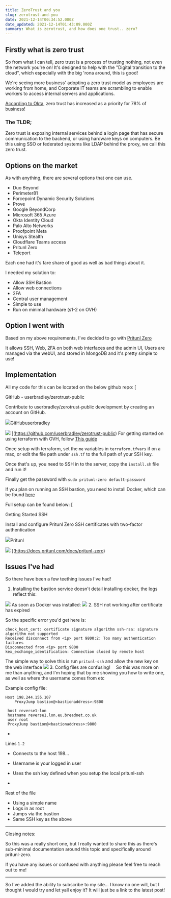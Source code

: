 ```yaml
---
title: ZeroTrust and you
slug: zerotrust-and-you
date: 2021-12-14T00:34:52.000Z
date_updated: 2021-12-14T01:43:09.000Z
summary: What is zerotrust, and how does one trust.. zero?
---
```


## Firstly what is zero trust

So from what I can tell, zero trust is a process of trusting nothing, not even the network you're on! It's designed to help with the "Digital transition to the cloud", which especially with the big 'rona around, this is good!

We're seeing more business' adopting a zero trust model as employees are working from home, and Corporate IT teams are scrambling to enable workers to access internal servers and applications. 

[According to Okta](https://www.okta.com/sites/default/files/2021-07/WPR-2021-ZeroTrust-070821.pdf), zero trust has increased as a priority for 78% of business!   

### The TLDR;

Zero trust is exposing internal services behind a login page that has secure communication to the backend, or using hardware keys on computers. Be this using SSO or federated systems like LDAP behind the proxy, we call this zero trust. 

## Options on the market

As with anything, there are several options that one can use. 

- Duo Beyond
- Perimeter81
- Forcepoint Dynamic Security Solutions
- Prove
- Google BeyondCorp
- Microsoft 365 Azure
- Okta Identity Cloud
- Palo Alto Networks
- Proofpoint Meta
- Unisys Stealth
- Cloudflare Teams access
- Pritunl Zero
- Teleport

Each one had it's fare share of good as well as bad things about it.

I needed my solution to:

- Allow SSH Bastion
- Allow web connections
- 2FA
- Central user management
- Simple to use
- Run on minimal hardware (s1-2 on OVH)

## Option I went with

Based on my above requirements, I've decided to go with [Pritunl Zero](https://zero.pritunl.com)

It allows SSH, Web, 2FA on both web interfaces and the admin UI, Users are managed via the webUI, and stored in MongoDB and it's pretty simple to use!

## Implementation

All my code for this can be located on the below github repo:
[

GitHub - userbradley/zerotrust-public

Contribute to userbradley/zerotrust-public development by creating an account on GitHub.

![](https://github.githubassets.com/favicons/favicon.svg)GitHubuserbradley

![](https://opengraph.githubassets.com/2308e21c024e7a78416d8c208b1ab6c624b50f62905581ef7298b47a62472324/userbradley/zerotrust-public)
](https://github.com/userbradley/zerotrust-public)
For getting started on using terraform with OVH, follow [This guide ](__GHOST_URL__/terraform-ovh-openstack/)

Once setup with terraform, set the `me` variables in `terraform.tfvars` if on a mac, or edit the file path under `ssh.tf` to the full path of your SSH key. 

Once that's up, you need to SSH in to the server, copy the `install.sh` file and run it! 

Finally get the password with `sudo pritunl-zero default-password`

If you plan on running an SSH bastion, you need to install Docker, which can be found [here](https://docs.docker.com/get-docker/)

Full setup can be found below:
[

Getting Started SSH

Install and configure Pritunl Zero SSH certificates with two-factor authentication

![](https://files.readme.io/gkjYhYaZQkyKjQTOFpIn_favicon.ico)Pritunl

![](https://files.readme.io/306844c-ssh0.png)
](https://docs.pritunl.com/docs/pritunl-zero)
## Issues I've had

So there have been a few teething issues I've had!

1. Installing the bastion service doesn't detail installing docker, the logs reflect this: 

![](__GHOST_URL__/content/images/2021/12/image.png)
As soon as Docker was installed:
![](__GHOST_URL__/content/images/2021/12/image-1.png)
2. SSH not working after certificate has expired

So the specific error you'd get here is: 

    check_host_cert: certificate signature algorithm ssh-rsa: signature algorithm not supported
    Received disconnect from <ip> port 9800:2: Too many authentication failures
    Disconnected from <ip> port 9800
    kex_exchange_identification: Connection closed by remote host

The simple way to solve this is run `pritunl-ssh` and allow the new key on the web interface
![](__GHOST_URL__/content/images/2021/12/image-2.png)
3. Config files are confusing!
 So this was more on me than anything, and I'm hoping that by me showing you how to write one, as well as where the username comes from etc

Example config file:

    Host 198.244.155.107
        ProxyJump bastion@<bastionaddress>:9800
    
     host reverse1-lon
     hostname reverse1.lon.eu.breadnet.co.uk
     user root
     ProxyJump bastion@<bastionaddress>:9800

- 
Lines `1-2`

- Connects to the host 198...
- Username is your logged in user
- Uses the ssh key defined when you setup the local pritunl-ssh

- 
Rest of the file

- Using a simple name
- Logs in as root
- Jumps via the bastion
- Same SSH key as the above

---

Closing notes:

So this was a really short one, but I really wanted to share this as there's sub-minimal documentation around this topic and specifically around pritunl-zero.

If you have any issues or confused with anything please feel free to reach out to me! 

---

So I've added the ability to subscribe to my site... I know no one will, but I thought I would try and let yall enjoy it? It will just be a link to the latest post! 
